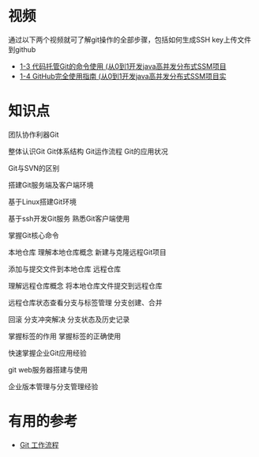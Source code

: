 


# 视频

  通过以下两个视频就可了解git操作的全部步骤，包括如何生成SSH key上传文件到github
* [1-3 代码托管Git的命令使用 (从0到1开发java高并发分布式SSM项目](https://www.bilibili.com/video/av23710837)
* [1-4 GitHub完全使用指南 (从0到1开发java高并发分布式SSM项目实](https://www.bilibili.com/video/av24020960)


# 知识点

团队协作利器Git

整体认识Git Git体系结构 Git运作流程 Git的应用状况

Git与SVN的区别

搭建Git服务端及客户端环境

基于Linux搭建Git环境

基于ssh开发Git服务  熟悉Git客户端使用

掌握Git核心命令

本地仓库  理解本地仓库概念  新建与克隆远程Git项目


添加与提交文件到本地仓库  远程仓库

理解远程仓库概念  将本地仓库文件提交到远程仓库

远程仓库状态查看分支与标签管理  分支创建、合并

回滚  分支冲突解决  分支状态及历史记录

掌握标签的作用  掌握标签的正确使用

快速掌握企业Git应用经验

git web服务器搭建与使用

企业版本管理与分支管理经验



# 有用的参考

* [Git 工作流程](http://www.ruanyifeng.com/blog/2015/12/git-workflow.html)
